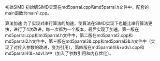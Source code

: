 初始SIMD
初始版SIMD实现在md5parral.cpp和md5parral.h文件中，配套的main函数为main1.cpp。

算法加速
为了实现对串行算法的加速，使算法在SIMD实现下也能比串行算法更快，进行了4次改进，每一次都为一个版本，最后实现了加速。第一版在md5parral.cpp和md5parral.h文件中，第二版在md5parral2.cpp和md5parral2.h文件中，第三版在md5parral3&.cpp和md5parral3&.h文件中（实现了对传入参数的改进，变为引用），第四版在md5parral4(&+adv).cpp和md5parral4(&+adv).h中（加入了参数引用和内存优化）。
